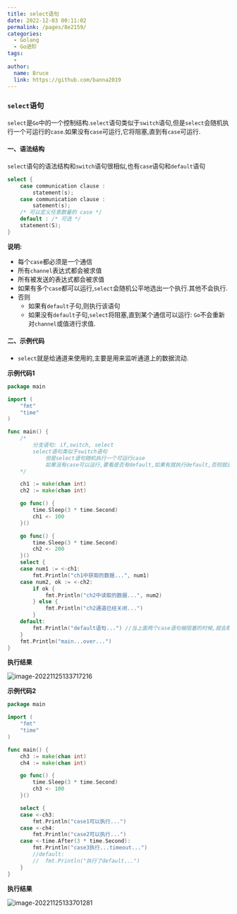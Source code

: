```yaml
---
title: select语句
date: 2022-12-03 00:11:02
permalink: /pages/8e2159/
categories:
  - Golang
  - Go进阶
tags:
  - 
author: 
  name: Bruce
  link: https://github.com/banna2019
---
```

### `select`语句

`select`是`Go`中的一个控制结构.`select`语句类似于`switch`语句,但是`select`会随机执行一个可运行的`case`.如果没有`case`可运行,它将阻塞,直到有`case`可运行.



#### 一、语法结构

`select`语句的语法结构和`switch`语句很相似,也有`case`语句和`default`语句

```go
select {
	case communication clause :
    	statement(s);
	case communication clause :
    	satement(s);
    /* 可以定义任意数量的 case */
    default : /* 可选 */
    statement(S);
}
```

**说明:**

- 每个`case`都必须是一个通信
- 所有`channel`表达式都会被求值
- 所有被发送的表达式都会被求值
- 如果有多个`case`都可以运行,`select`会随机公平地选出一个执行.其他不会执行.
- 否则
  - 如果有`default`子句,则执行该语句
  - 如果没有`default`子句,`select`将阻塞,直到某个通信可以运行: `Go`不会重新对`channel`或值进行求值.



#### 二、示例代码

-   `select`就是给通道来使用的,主要是用来监听通道上的数据流动.

**示例代码1**

```go
package main

import (
	"fmt"
	"time"
)

func main() {
	/*
		分支语句: if,switch, select
		select语句类似于switch语句
			但是select语句随机执行一个可运行case
			如果没有case可以运行,要看是否有default,如果有就执行default,否则就进入阻塞,直到有case可以运行.
	*/

	ch1 := make(chan int)
	ch2 := make(chan int)

	go func() {
		time.Sleep(3 * time.Second)
		ch1 <- 100
	}()

	go func() {
		time.Sleep(3 * time.Second)
		ch2 <- 200
	}()
	select {
	case num1 := <-ch1:
		fmt.Println("ch1中获取的数据...", num1)
	case num2, ok := <-ch2:
		if ok {
			fmt.Println("ch2中读取的数据...", num2)
		} else {
			fmt.Println("ch2通道已经关闭...")
		}
	default:
		fmt.Println("default语句...") //当上面两个case语句被阻塞的时候,就会默认执行default语句
	}
	fmt.Println("main...over...")
}

```

**执行结果**

![image-20221125133717216](https://bruce-log-img.oss-cn-shanghai.aliyuncs.com/image-20221125133717216.png)





**示例代码2**

```go
package main

import (
	"fmt"
	"time"
)

func main() {
	ch3 := make(chan int)
	ch4 := make(chan int)

	go func() {
		time.Sleep(3 * time.Second)
		ch3 <- 100
	}()

	select {
	case <-ch3:
		fmt.Println("case1可以执行...")
	case <-ch4:
		fmt.Println("case2可以执行...")
	case <-time.After(3 * time.Second):
		fmt.Println("case3执行...timeout...")
		//default:
		//	fmt.Println("执行了default...")
	}
}

```

**执行结果**

![image-20221125133701281](https://bruce-log-img.oss-cn-shanghai.aliyuncs.com/image-20221125133701281.png)
